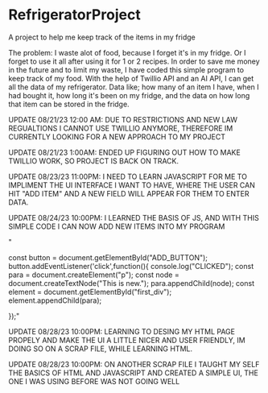 # RefrigeratorProject
 A project to help me keep track of the items in my fridge

The problem:
I waste alot of food, because I forget it's in my fridge. Or I forget to use it all
after using it for 1 or 2 recipes. In order to save me money in the future and to 
limit my waste, I have coded this simple program to keep track of my food. 
With the help of Twillio API and an AI API, I can get all the data of my 
refrigerator. 
Data like; how many of an item I have, when I had bought it, how long it's been on my fridge,
and the data on how long that item can be stored in the fridge. 

UPDATE 08/21/23 12:00 AM:
DUE TO RESTRICTIONS AND NEW LAW REGUALTIONS I CANNOT USE TWILLIO ANYMORE, THEREFORE IM CURRENTLY LOOKING FOR 
A NEW APPROACH TO MY PROJECT

UPDATE 08/21/23 1:00AM:
ENDED UP FIGURING OUT HOW TO MAKE TWILLIO WORK, SO PROJECT IS BACK ON TRACK. 

UPDATE 08/23/23 11:00PM:
I NEED TO LEARN JAVASCRIPT FOR ME TO IMPLIMENT THE UI INTERFACE I WANT TO HAVE, WHERE THE USER CAN HIT 
"ADD ITEM" AND A NEW FIELD WILL APPEAR FOR THEM TO ENTER DATA. 

UPDATE 08/24/23 10:00PM:
I LEARNED THE BASIS OF JS, AND WITH THIS SIMPLE CODE I CAN NOW ADD NEW ITEMS INTO MY PROGRAM

"

   const button = document.getElementById("ADD_BUTTON");
   button.addEventListener('click',function(){
   console.log("CLICKED");
   const para = document.createElement("p");
   const node = document.createTextNode("This is new.");
   para.appendChild(node);
   const element = document.getElementById("first_div");
   element.appendChild(para);


});"

UPDATE 08/28/23 10:00PM:
LEARNING TO DESING MY HTML PAGE PROPELY AND MAKE THE UI A LITTLE NICER AND USER FRIENDLY, IM DOING SO ON A SCRAP 
FILE, WHILE LEARNING HTML.

UPDATE 08/28/23 10:00PM:
ON ANOTHER SCRAP FILE I TAUGHT MY SELF THE BASICS OF HTML AND JAVASCRIPT AND CREATED A SIMPLE UI, THE ONE I WAS 
USING BEFORE WAS NOT GOING WELL
